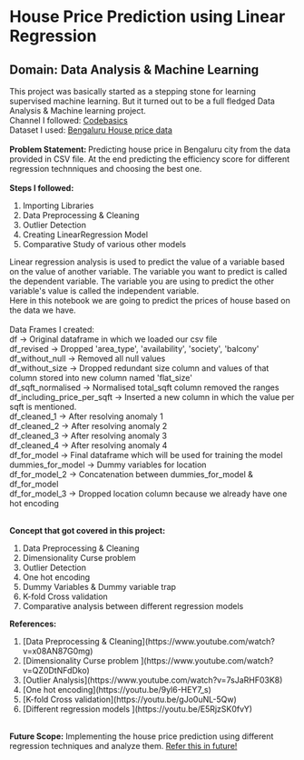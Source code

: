 <h1>House Price Prediction using Linear Regression</h1>
<h2>Domain: Data Analysis & Machine Learning</h2>
This project was basically started as a stepping stone for learning supervised machine learning. But it turned out to be a full fledged Data Analysis & Machine learning project. <br>
Channel I followed: <a href="https://www.youtube.com/c/codebasics">Codebasics</a><br>
Dataset I used: <a href="https://www.youtube.com/c/codebasics](https://www.kaggle.com/datasets/amitabhajoy/bengaluru-house-price-data">Bengaluru House price data</a><br><br>
<b>Problem Statement: </b> Predicting house price in Bengaluru city from the data provided in CSV file. At the end predicting the efficiency score for different regression technniques and choosing the best one. 
<br><br>
<b>Steps I followed:</b>
<ol>
  <li> Importing Libraries </li>
  <li> Data Preprocessing & Cleaning </li>
  <li> Outlier Detection </li>
  <li> Creating LinearRegression Model </li>
  <li> Comparative Study of various other models </li>
</ol>
Linear regression analysis is used to predict the value of a variable based on the value of another variable. The variable you want to predict is called the dependent variable. The variable you are using to predict the other variable's value is called the independent variable.<br>
Here in this notebook we are going to predict the prices of house based on the data we have.
<br><br>
Data Frames I created:<br>
df -> Original dataframe in which we loaded our csv file<br>
df_revised -> Dropped 'area_type', 'availability', 'society', 'balcony'<br>
df_without_null -> Removed all null values<br>
df_without_size -> Dropped redundant size column and values of that column stored into new column named 'flat_size'<br>
df_sqft_normalised -> Normalised total_sqft column removed the ranges<br>
df_including_price_per_sqft -> Inserted a new column in which the value per sqft is mentioned.<br>
df_cleaned_1 -> After resolving anomaly 1<br>
df_cleaned_2 -> After resolving anomaly 2<br>
df_cleaned_3 -> After resolving anomaly 3<br>
df_cleaned_4 -> After resolving anomaly 4<br>
df_for_model -> Final dataframe which will be used for training the model<br>
dummies_for_model -> Dummy variables for location<br>
df_for_model_2 -> Concatenation between dummies_for_model & df_for_model<br>
df_for_model_3 -> Dropped location column because we already have one hot encoding<br>
<br>

<b>Concept that got covered in this project:</b><br>
<ol>
  <li> Data Preprocessing & Cleaning </li>
  <li> Dimensionality Curse problem </li>
  <li> Outlier Detection </li>
  <li> One hot encoding </li>
  <li> Dummy Variables & Dummy variable trap</li>
  <li> K-fold Cross validation </li>
  <li> Comparative analysis between different regression models </li>
</ol>


<b>References:</b><br>
<ol>
  <li> [Data Preprocessing & Cleaning](https://www.youtube.com/watch?v=x08AN87G0mg) </li>
  <li> [Dimensionality Curse problem ](https://www.youtube.com/watch?v=QZ0DtNFdDko)</li>
  <li> [Outlier Analysis](https://www.youtube.com/watch?v=7sJaRHF03K8) </li>
  <li> [One hot encoding](https://youtu.be/9yl6-HEY7_s) </li>
  <li> [K-fold Cross validation](https://youtu.be/gJo0uNL-5Qw) </li>
  <li> [Different regression models ](https://youtu.be/E5RjzSK0fvY)</li>
</ol>

<br><b>Future Scope:</b>
Implementing the house price prediction using different regression techniques and analyze them.
<a href="https://www.kaggle.com/code/emrearslan123/house-price-prediction">Refer this in future!</a>








